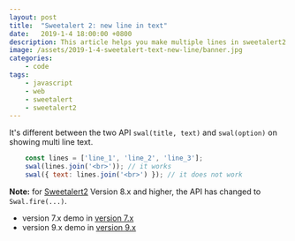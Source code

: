```yaml
---
layout: post
title:  "Sweetalert 2: new line in text"
date:   2019-1-4 18:00:00 +0800
description: This article helps you make multiple lines in sweetalert2. Patched Sweetalert2 version 9.x demo.
image: /assets/2019-1-4-sweetalert-text-new-line/banner.jpg
categories:
    - code
tags:
    - javascript
    - web
    - sweetalert
    - sweetalert2
---
```


It's different between the two API `swal(title, text)` and `swal(option)` on showing multi line text.

```javascript
    const lines = ['line_1', 'line_2', 'line_3'];
    swal(lines.join('<br>')); // it works
    swal({ text: lines.join('<br>') }); // it does not work
```

**Note:** for [Sweetalert2](https://sweetalert2.github.io/) Version 8.x and higher, the API has changed to `Swal.fire(...)`.

* version 7.x demo in [version 7.x](https://jsfiddle.net/jyrtqxc8/2/)
* version 9.x demo in [version 9.x](https://jsfiddle.net/j63qzut2/)
